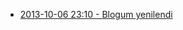 <!--
.. title: Bu kategorideki yazılar
.. date: 2013-10-19 15:13
.. slug: index
-->

 * [2013-10-06 23:10 - Blogum yenilendi](yeni-blog.html)
